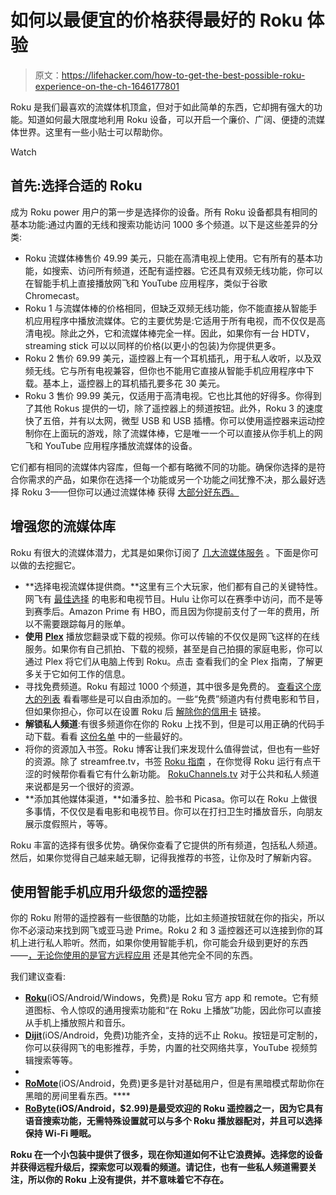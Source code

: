 # 如何以最便宜的价格获得最好的 Roku 体验

> 原文：<https://lifehacker.com/how-to-get-the-best-possible-roku-experience-on-the-ch-1646177801>

Roku 是我们最喜欢的流媒体机顶盒，但对于如此简单的东西，它却拥有强大的功能。知道如何最大限度地利用 Roku 设备，可以开启一个廉价、广阔、便捷的流媒体世界。这里有一些小贴士可以帮助你。

Watch

## **首先:选择合适的 Roku**

成为 Roku power 用户的第一步是选择你的设备。所有 Roku 设备都具有相同的基本功能:通过内置的无线和搜索功能访问 1000 多个频道。以下是这些差异的分类:

*   Roku 流媒体棒售价 49.99 美元，只能在高清电视上使用。它有所有的基本功能，如搜索、访问所有频道，还配有遥控器。它还具有双频无线功能，你可以在智能手机上直接播放网飞和 YouTube 应用程序，类似于谷歌 Chromecast。
*   Roku 1 与流媒体棒的价格相同，但缺乏双频无线功能，你不能直接从智能手机应用程序中播放流媒体。它的主要优势是:它适用于所有电视，而不仅仅是高清电视。除此之外，它和流媒体棒完全一样。因此，如果你有一台 HDTV，streaming stick 可以以同样的价格(以更小的包装)为你提供更多。
*   Roku 2 售价 69.99 美元，遥控器上有一个耳机插孔，用于私人收听，以及双频无线。它与所有电视兼容，但你也不能用它直接从智能手机应用程序中下载。基本上，遥控器上的耳机插孔要多花 30 美元。
*   Roku 3 售价 99.99 美元，仅适用于高清电视。它也比其他的好得多。你得到了其他 Rokus 提供的一切，除了遥控器上的频道按钮。此外，Roku 3 的速度快了五倍，并有以太网，微型 USB 和 USB 插槽。你可以使用遥控器来运动控制你在上面玩的游戏，除了流媒体棒，它是唯一一个可以直接从你手机上的网飞和 YouTube 应用程序播放流媒体的设备。

它们都有相同的流媒体内容库，但每一个都有略微不同的功能。确保你选择的是符合你需求的产品，如果你在选择一个功能或另一个功能之间犹豫不决，那么最好选择 Roku 3——但你可以通过流媒体棒 获得 [大部分好东西。](https://gizmodo.com/roku-streaming-stick-review-a-50-wonder-and-your-tvs-1552979170)

## **增强您的流媒体库**

Roku 有很大的流媒体潜力，尤其是如果你订阅了 [几大流媒体服务](https://lifehacker.com/tv-streaming-head-to-head-netflix-vs-hulu-vs-amazon-pr-1536006625) 。下面是你可以做的去挖掘它。

*   **选择电视流媒体提供商。**这里有三个大玩家，他们都有自己的关键特性。网飞有 [最佳选择](http://lifehacker.com/best-service-for-web-video-netflix-5798200) 的电影和电视节目。Hulu 让你可以在赛季中访问，而不是等到赛季后。Amazon Prime 有 HBO，而且因为你提前支付了一年的费用，所以不需要跟踪每月的账单。
*   **使用** [**Plex**](https://plex.tv/) 播放您翻录或下载的视频。你可以传输的不仅仅是网飞这样的在线服务。如果你有自己抓拍、下载的视频，甚至是自己拍摄的家庭电影，你可以通过 Plex 将它们从电脑上传到 Roku。点击 查看我们的全 Plex 指南，了解更多关于它如何工作的信息。
*   寻找免费频道。Roku 有超过 1000 个频道，其中很多是免费的。 [查看这个庞大的列表](http://www.freerokuchannels.com/list-free-roku-channels/) 看看哪些是可以自由添加的。一些“免费”频道内有付费电影和节目，但如果你担心，你可以在设置 Roku 后 [解除你的信用卡](http://mkvxstream.blogspot.com/2014/02/free-roku-channels-really.html) 链接。
*   **解锁私人频道**:有很多频道你在你的 Roku 上找不到，但是可以用正确的代码手动下载。看看 [这份名单](http://lifehacker.com/the-best-private-roku-channels-and-how-to-install-them-1700519600) 中的一些最好的。
*   将你的资源加入书签。Roku 博客让我们来发现什么值得尝试，但也有一些好的资源。除了 streamfree.tv，书签 [Roku 指南](http://www.rokuguide.com/) ，在你觉得 Roku 运行有点干涩的时候帮你看看它有什么新功能。 [RokuChannels.tv](https://www.rokuchannels.tv/) 对于公共和私人频道来说都是另一个很好的资源。
*   **添加其他媒体渠道，**如潘多拉、脸书和 Picasa。你可以在 Roku 上做很多事情，不仅仅是看电影和电视节目。你可以在打扫卫生时播放音乐，向朋友展示度假照片，等等。

Roku 丰富的选择有很多优势。确保你查看了它提供的所有频道，包括私人频道。然后，如果你觉得自己越来越无聊，记得我推荐的书签，让你及时了解新内容。

## **使用智能手机应用升级您的遥控器**

你的 Roku 附带的遥控器有一些很酷的功能，比如主频道按钮就在你的指尖，所以你不必滚动来找到网飞或亚马逊 Prime。Roku 2 和 3 遥控器还可以连接到你的耳机上进行私人聆听。然而，如果你使用智能手机，你可能会升级到更好的东西——[，无论你使用的是官方远程应用](https://lifehacker.com/roku-brings-its-awesome-universal-search-to-android-and-1564303812) 还是其他完全不同的东西。

我们建议查看:

*   [**Roku**](https://play.google.com/store/apps/details?id=com.roku.remote&hl=en)(iOS/Android/Windows，免费)是 Roku 官方 app 和 remote。它有频道图标、令人惊叹的通用搜索功能和“在 Roku 上播放”功能，因此你可以直接从手机上播放照片和音乐。
*   [**Dijit**](https://itunes.apple.com/us/app/dijit-remote-free-tv-guide/id391065642?mt=8)(iOS/Android，免费)功能齐全，支持的远不止 Roku。按钮是可定制的，你可以获得网飞的电影推荐，手势，内置的社交网络共享，YouTube 视频剪辑搜索等等。
*   [](https://play.google.com/store/apps/details?id=com.savvybud.rokuremote&hl=en)
*   **[**RoMote**](https://play.google.com/store/apps/details?id=com.chriskonieczny.rokuremote.ui&hl=en)**(iOS/Android，免费)更多是针对基础用户，但是有黑暗模式帮助你在黑暗的房间里看东西。****
*   ****[**RoByte**](https://play.google.com/store/apps/details?id=com.byteapps.rokuremote&hl=en)**(iOS/Android，$2.99)是最受欢迎的 Roku 遥控器之一，因为它具有语音搜索功能，无需特殊设置就可以与多个 Roku 播放器配对，并且可以选择保持 Wi-Fi 睡眠。******

******Roku 在一个小包装中提供了很多，现在你知道如何不让它浪费掉。选择您的设备并获得远程升级后，探索您可以观看的频道。请记住，也有一些私人频道需要关注，所以你的 Roku 上没有提供，并不意味着它不存在。******
